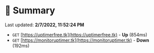 # 📖 Summary
Last updated: **2/7/2022, 11:52:24 PM**

- `GET` [https://uptimerfree.tk](https://uptimerfree.tk) - **Up** (854ms)
- `GET` [https://monitoruptimer.tk](https://monitoruptimer.tk) - **Down** (192ms)
